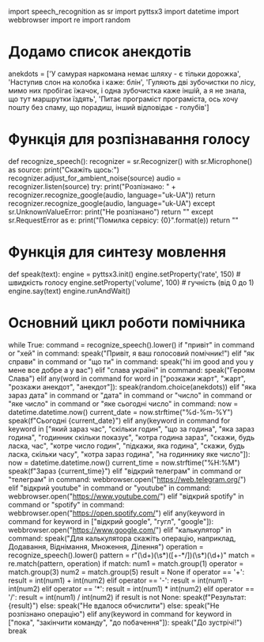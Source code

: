 import speech_recognition as sr
import pyttsx3
import datetime
import webbrowser
import re
import random

# Додамо список анекдотів
anekdots = ['У самурая наркомана немає шляху - є тільки дорожка',
            'Наступив слон на колобка і каже: блін',
            'Гуляють дві зубочистки по лісу, мимо них пробігає їжачок, і одна зубочистка каже іншій, а я не знала, що тут маршрутки їздять',
            'Питає програміст програміста, ось хочу пошту без спаму, що порадиш, інший відповідає - голубів']

# Функція для розпізнавання голосу
def recognize_speech():
    recognizer = sr.Recognizer()
    with sr.Microphone() as source:
        print("Скажіть щось:")
        recognizer.adjust_for_ambient_noise(source)
        audio = recognizer.listen(source)
    try:
        print("Розпізнано: " + recognizer.recognize_google(audio, language="uk-UA"))
        return recognizer.recognize_google(audio, language="uk-UA")
    except sr.UnknownValueError:
        print("Не розпізнано")
        return ""
    except sr.RequestError as e:
        print("Помилка сервісу: {0}".format(e))
        return ""

# Функція для синтезу мовлення
def speak(text):
    engine = pyttsx3.init()
    engine.setProperty('rate', 150)  # швидкість голосу
    engine.setProperty('volume', 100)  # гучність (від 0 до 1)
    engine.say(text)
    engine.runAndWait()

# Основний цикл роботи помічника
while True:
    command = recognize_speech().lower()
    if "привіт" in command or "хей" in command:
        speak("Привіт, я ваш голосовий помічник!")
    elif "як справи" in command or "що ти" in command:
        speak("hi im good and you у мене все добре а у вас")
    elif "слава україні" in command:
        speak("Героям Слава")
    elif any(word in command for word in ["розкажи жарт", "жарт", "розкажи анекдот", "анекдот"]):
        speak(random.choice(anekdots))
    elif "яка зараз дата" in command or "дата" in command or "число" in command or "яке число" in command or "яке сьогодні число" in command:
        now = datetime.datetime.now()
        current_date = now.strftime("%d-%m-%Y")
        speak(f"Сьогодні {current_date}")
    elif any(keyword in command for keyword in ["який зараз час", "скільки годин", "що за година", "яка зараз година",
                                               "годинник скільки показує", "котра година зараз",
                                               "скажи, будь ласка, час", "котре число годин",
                                               "підкажи, яка година", "скажи, будь ласка, скільки часу",
                                               "котра зараз година", "на годиннику яке число"]):
        now = datetime.datetime.now()
        current_time = now.strftime("%H:%M")
        speak(f"Зараз {current_time}")
    elif "відкрий телеграм" in command or "телеграм" in command:
        webbrowser.open("https://web.telegram.org/")
    elif "відкрий youtube" in command or "youtube" in command:
        webbrowser.open("https://www.youtube.com/")
    elif "відкрий spotify" in command or "spotify" in command:
        webbrowser.open("https://open.spotify.com/")
    elif any(keyword in command for keyword in ["відкрий google", "гугл", "google"]):
        webbrowser.open("https://www.google.com/")
    elif "калькулятор" in command:
        speak("Для калькулятора скажіть операцію, наприклад, Додавання, Віднімання, Множення, Ділення")
        operation = recognize_speech().lower()
        pattern = r"(\d+)(\s*)([\+\-\*/])(\s*)(\d+)"
        match = re.match(pattern, operation)
        if match:
            num1 = match.group(1)
            operator = match.group(3)
            num2 = match.group(5)
            result = None
            if operator == '+':
                result = int(num1) + int(num2)
            elif operator == '-':
                result = int(num1) - int(num2)
            elif operator == '*':
                result = int(num1) * int(num2)
            elif operator == '/':
                result = int(num1) / int(num2)
            if result is not None:
                speak(f"Результат: {result}")
            else:
                speak("Не вдалося обчислити")
        else:
            speak("Не розпізнано операцію")
    elif any(keyword in command for keyword in ["пока", "закінчити команду", "до побачення"]):
        speak("До зустрічі!")
        break
